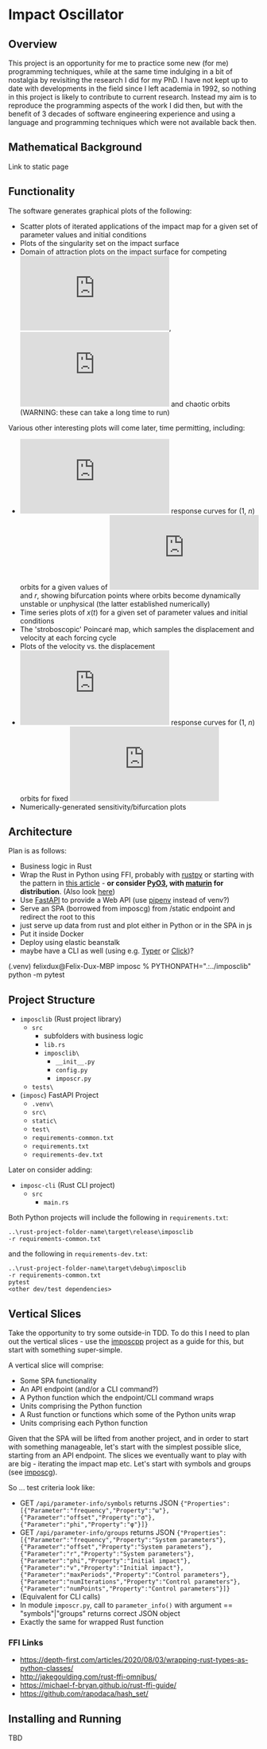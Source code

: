 # Impact Oscillator
## Overview
This project is an opportunity for me to practice some new (for me) programming techniques, while at the same time indulging in a bit of nostalgia by revisiting the research I did for my PhD. I have not kept up to date with developments in the field since I left academia in 1992, so nothing in this project is likely to contribute to current research. Instead my aim is to reproduce the programming aspects of the work I did then, but with the benefit of 3 decades of software engineering experience and using a language and programming techniques which were not available back then.

## Mathematical Background

Link to static page

## Functionality
The software generates graphical plots of the following:

- Scatter plots of iterated applications of the impact map for a given set of parameter values and initial conditions
- Plots of the singularity set on the impact surface
- Domain of attraction plots on the impact surface for competing ![equation](https://latex.codecogs.com/svg.latex?%28%20m%20%2C%20n%29), ![equation](https://latex.codecogs.com/svg.latex?%28%5Cinfty%20%2C%20n%29) and chaotic orbits (WARNING: these can take a long time to run)

Various other interesting plots will come later, time permitting, including:

- ![equation](https://latex.codecogs.com/svg.latex?V_%7Bn%7D%2C%20%5Csigma) response curves for (1, *n*) orbits for a given values of ![equation](https://latex.codecogs.com/svg.latex?%5Comega) and *r*, showing bifurcation points where orbits become dynamically unstable or unphysical (the latter established numerically)
- Time series plots of *x*(*t*) for a given set of parameter values and initial conditions
- The 'stroboscopic' Poincar&#233; map, which samples the displacement and velocity at each forcing cycle
- Plots of the velocity vs. the displacement
- ![equation](https://latex.codecogs.com/svg.latex?V_%7Bn%7D%2C%20%5Comega) response curves for (1, *n*) orbits for fixed ![equation](https://latex.codecogs.com/svg.latex?%5Csigma)
- Numerically-generated sensitivity/bifurcation plots

## Architecture

Plan is as follows:

- Business logic in Rust
- Wrap the Rust in Python using FFI, probably with [rustpy](https://github.com/iduartgomez/rustypy) or starting with the pattern in [this article](https://depth-first.com/articles/2020/08/03/wrapping-rust-types-as-python-classes/) - **or consider [PyO3](https://pyo3.rs/v0.14.1/), with [maturin](https://crates.io/crates/maturin) for distribution**. (Also look [here](https://totaltrash.xyz/posts/blog/rust-python.html))
- Use [FastAPI](https://fastapi.tiangolo.com) to provide a Web API (use [pipenv](https://pipenv.kennethreitz.org/en/latest/) instead of venv?)
- Serve an SPA (borrowed from imposcg) from /static endpoint and redirect the root to this
- just serve up data from rust and plot either in Python or in the SPA in js
- Put it inside Docker
- Deploy using elastic beanstalk
- maybe have a CLI as well (using e.g. [Typer](https://typer.tiangolo.com/) or [Click](https://click.palletsprojects.com/en/8.0.x/))?

(.venv) felixdux@Felix-Dux-MBP imposc % PYTHONPATH=".:../imposclib" python -m pytest

## Project Structure

- `imposclib` (Rust project library)
    - `src`
        - subfolders with business logic
        - `lib.rs`
        - `imposclib\`
            - `__init__.py`
            - `config.py`
            - `imposcr.py`
    - `tests\`
- (`imposc`) FastAPI Project
    - `.venv\`
    - `src\`
    - `static\`
    - `test\`
    - `requirements-common.txt`
    - `requirements.txt`
    - `requirements-dev.txt`

Later on consider adding:

- `imposc-cli` (Rust CLI project)
    - `src`
        - `main.rs`

Both Python projects will include the following in `requirements.txt`:
```
..\rust-project-folder-name\target\release\imposclib
-r requirements-common.txt
```

and the following in `requirements-dev.txt`:
```
..\rust-project-folder-name\target\debug\imposclib
-r requirements-common.txt
pytest
<other dev/test dependencies>
```

## Vertical Slices

Take the opportunity to try some outside-in TDD. To do this I need to plan out the vertical slices - use the [imposcpp](https://github.com/FelixDux/imposccpp.git) project as a guide for this, but start with something super-simple.

A vertical slice will comprise:

- Some SPA functionality
- An API endpoint (and/or a CLI command?)
- A Python function which the endpoint/CLI command wraps
- Units comprising the Python function
- A Rust function or functions which some of the Python units wrap
- Units comprising each Python function

Given that the SPA will be lifted from another project, and in order to start with something manageable, let's start with the simplest possible slice, starting from an API endpoint. The slices we eventually want to play with are big - iterating the impact map etc. Let's start with symbols and groups (see [imposcg](https://github.com/FelixDux/imposcg.git)).

So ... test criteria look like:

- GET `/api/parameter-info/symbols` returns JSON `{"Properties":[{"Parameter":"frequency","Property":"ω"},{"Parameter":"offset","Property":"σ"},{"Parameter":"phi","Property":"φ"}]}`
- GET `/api/parameter-info/groups` returns JSON `{"Properties":[{"Parameter":"frequency","Property":"System parameters"},{"Parameter":"offset","Property":"System parameters"},{"Parameter":"r","Property":"System parameters"},{"Parameter":"phi","Property":"Initial impact"},{"Parameter":"v","Property":"Initial impact"},{"Parameter":"maxPeriods","Property":"Control parameters"},{"Parameter":"numIterations","Property":"Control parameters"},{"Parameter":"numPoints","Property":"Control parameters"}]}`
- (Equivalent for CLI calls)
- In module `imposcr.py`, call to `parameter_info()` with argument == "symbols"|"groups" returns correct JSON object
- Exactly the same for wrapped Rust function

### FFI Links
- https://depth-first.com/articles/2020/08/03/wrapping-rust-types-as-python-classes/
- http://jakegoulding.com/rust-ffi-omnibus/
- https://michael-f-bryan.github.io/rust-ffi-guide/
- https://github.com/rapodaca/hash_set/

## Installing and Running

TBD